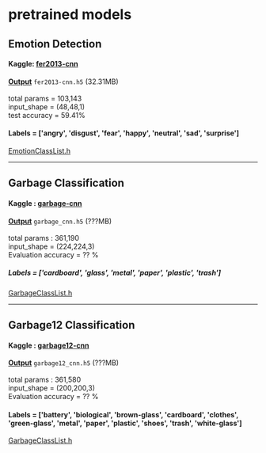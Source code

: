 # pretrained models

## Emotion Detection

#### Kaggle: [fer2013-cnn](https://www.kaggle.com/code/rkuo2000/fer2013-cnn)
**[Output](https://www.kaggle.com/code/rkuo2000/fer2013-cnn/output)** `fer2013-cnn.h5` (32.31MB)<br>
<br>
total params = 103,143<br>
input_shape = (48,48,1)<br>
test accuracy = 59.41%<br>

#### Labels = ['angry', 'disgust', 'fear', 'happy', 'neutral', 'sad', 'surprise']
[EmotionClassList.h](https://github.com/rkuo2000/EdgeAI-course/blob/main/pretrained/emotion_detection/EmotionClassList.h)<br>

---
## Garbage Classification

#### Kaggle : [garbage-cnn](https://www.kaggle.com/code/rkuo2000/garbage-cnn)
**[Output](https://www.kaggle.com/code/rkuo2000/garbage-cnn/output)**  `garbage_cnn.h5` (???MB)<br>
<br>
total params : 361,190<br>
input_shape = (224,224,3)<br>
Evaluation accuracy = ?? %<br>

##### Labels = ['cardboard', 'glass', 'metal', 'paper', 'plastic', 'trash']
[GarbageClassList.h](https://github.com/rkuo2000/EdgeAI-course/blob/main/pretrained/garbage_classification/GarbageClassList.h)<br>

---
## Garbage12 Classification

#### Kaggle : [garbage12-cnn](https://www.kaggle.com/code/rkuo2000/garbage12-cnn)
**[Output](https://www.kaggle.com/code/rkuo2000/garbage12-cnn/output)**  `garbage12_cnn.h5` (???MB)<br>
<br>
total params : 361,580<br>
input_shape = (200,200,3)<br>
Evaluation accuracy = ?? %<br>

#### Labels = ['battery', 'biological', 'brown-glass', 'cardboard', 'clothes', 'green-glass', 'metal', 'paper', 'plastic', 'shoes', 'trash', 'white-glass']<br>
[GarbageClassList.h](https://github.com/rkuo2000/EdgeAI-course/blob/main/pretrained/garbage12_classification/GarbageClassList.h)<br>
